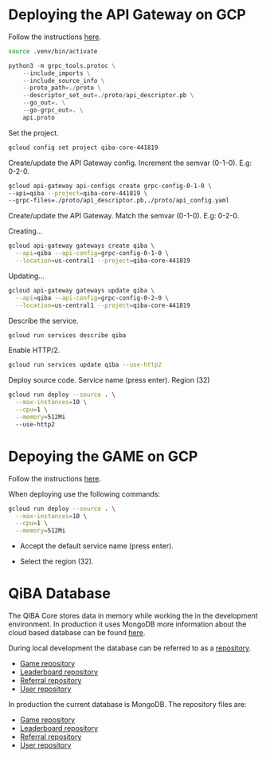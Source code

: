 # Deploying the API Gateway on GCP

Follow the instructions [here](https://cloud.google.com/api-gateway/docs/get-started-cloud-run-grpc#creating_an_api_config_with_grpc).

```bash
source .venv/bin/activate
```

```python
python3 -m grpc_tools.protoc \
    --include_imports \
    --include_source_info \
    --proto_path=./proto \
    --descriptor_set_out=./proto/api_descriptor.pb \
    --go_out=. \
    --go-grpc_out=. \
    api.proto
```

Set the project.

```bash
gcloud config set project qiba-core-441819
```

Create/update the API Gateway config. Increment the semvar (0-1-0). E.g: 0-2-0.

```bash
gcloud api-gateway api-configs create grpc-config-0-1-0 \
--api=qiba --project=qiba-core-441819 \
--grpc-files=./proto/api_descriptor.pb,./proto/api_config.yaml
```

Create/update the API Gateway. Match the semvar (0-1-0). E.g: 0-2-0.

Creating...

```bash
gcloud api-gateway gateways create qiba \
  --api=qiba --api-config=grpc-config-0-1-0 \
  --location=us-central1 --project=qiba-core-441819
```

Updating...

```bash
gcloud api-gateway gateways update qiba \
  --api=qiba --api-config=grpc-config-0-2-0 \
  --location=us-central1 --project=qiba-core-441819
```

Describe the service.

```bash
gcloud run services describe qiba
```

Enable HTTP/2.

```bash
gcloud run services update qiba --use-http2
```

Deploy source code. Service name (press enter). Region (32)

```bash
gcloud run deploy --source . \
  --max-instances=10 \
  --cpu=1 \
  --memory=512Mi
  --use-http2
```

# Depoying the GAME on GCP

Follow the instructions [here](https://cloud.google.com/run/docs/quickstarts/frameworks/deploy-nextjs-service).

When deploying use the following commands:

```bash
gcloud run deploy --source . \
  --max-instances=10 \
  --cpu=1 \
  --memory=512Mi
```

- Accept the default service name (press enter).

- Select the region (32).

# QiBA Database

The QIBA Core stores data in memory while working the in the development environment. In production it uses MongoDB more information about the cloud based database can be found [here](https://cloud.google.com/mongodb?hl=en&authuser=1).

During local development the database can be referred to as a [repository](./infrastructure).

- [Game repository](./infrastructure/game_repository_db.go)
- [Leaderboard repository](./infrastructure/leaderboard_repository_db.go)
- [Referral repository](./infrastructure/referral_repository_db.go)
- [User repository](./infrastructure/user_repository_db.go)

In production the current database is MongoDB. The repository files are:

- [Game repository](./infrastructure/game_repository_mongo_db.go)
- [Leaderboard repository](./infrastructure/leaderboard_repository_mongo_db.go)
- [Referral repository](./infrastructure/referral_repository_mongo_db.go)
- [User repository](./infrastructure/user_repository_mongo_db.go)
